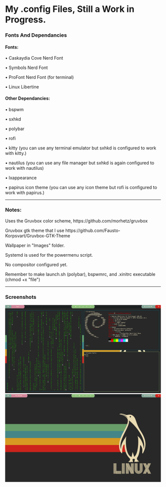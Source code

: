 <h1>My .config Files, Still a Work in Progress.</h1>

<h3>Fonts And Dependancies</h3>


<h4>Fonts:</h4>

<p>• Caskaydia Cove Nerd Font</p>
<p>• Symbols Nerd Font</p>
<p>• ProFont Nerd Font (for terminal)</p>
<p>• Linux Libertine</p>

<h4>Other Dependancies:</h4>
<p>• bspwm</p>
<p>• sxhkd</p>
<p>• polybar</p>
<p>• rofi</p>
<p>• kitty (you can use any terminal emulator but sxhkd is configured to work with kitty.)</p>
<p>• nautilus (you can use any file manager but sxhkd is again configured to work with nautilus)</p>
<p>• lxappearance</p>
<p>• papirus icon theme (you can use any icon theme but rofi is configured to work with papirus.)</p>

<hr>

<h3>Notes:</h3>
<p>Uses the Gruvbox color scheme, https://github.com/morhetz/gruvbox</p>
<p>Gruvbox gtk theme that I use https://github.com/Fausto-Korpsvart/Gruvbox-GTK-Theme</p>
<p>Wallpaper in "Images" folder.</p>
<p>Systemd is used for the powermenu script.</p>
<p>No compositor configured yet.</p>
<p>Remember to make launch.sh (polybar), bspwmrc, and .xinitrc executable (chmod +x "file")</p>

<hr>

<h3> Screenshots </h3>
<img src="https://github.com/Logwheel1/dotconfig/blob/main/Images/Sample.png">
<img src="https://github.com/Logwheel1/dotconfig/blob/main/Images/Sample2.png">
